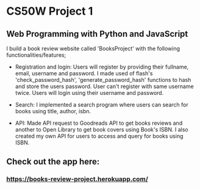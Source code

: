 # CS50W Project 1

## Web Programming with Python and JavaScript

I build a book review website called 'BooksProject' with the following functionalities/features;

- Registration and login: Users will register by providing their fullname, email, username and password. I made used of flash's 'check_password_hash', 'generate_password_hash' functions to hash and store the users password. User can't register with same username twice. Users will login using their username and password.

- Search: I implemented a search program where users can search for books using title, author, isbn. 

- API: Made API request to Goodreads API to get books reviews and another to Open Library to get book covers using Book's ISBN. I also created my own API for users to access and query for books using ISBN.

## Check out the app here:
### https://books-review-project.herokuapp.com/
